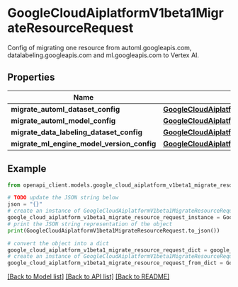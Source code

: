 # GoogleCloudAiplatformV1beta1MigrateResourceRequest

Config of migrating one resource from automl.googleapis.com, datalabeling.googleapis.com and ml.googleapis.com to Vertex AI.

## Properties

Name | Type | Description | Notes
------------ | ------------- | ------------- | -------------
**migrate_automl_dataset_config** | [**GoogleCloudAiplatformV1beta1MigrateResourceRequestMigrateAutomlDatasetConfig**](GoogleCloudAiplatformV1beta1MigrateResourceRequestMigrateAutomlDatasetConfig.md) |  | [optional] 
**migrate_automl_model_config** | [**GoogleCloudAiplatformV1beta1MigrateResourceRequestMigrateAutomlModelConfig**](GoogleCloudAiplatformV1beta1MigrateResourceRequestMigrateAutomlModelConfig.md) |  | [optional] 
**migrate_data_labeling_dataset_config** | [**GoogleCloudAiplatformV1beta1MigrateResourceRequestMigrateDataLabelingDatasetConfig**](GoogleCloudAiplatformV1beta1MigrateResourceRequestMigrateDataLabelingDatasetConfig.md) |  | [optional] 
**migrate_ml_engine_model_version_config** | [**GoogleCloudAiplatformV1beta1MigrateResourceRequestMigrateMlEngineModelVersionConfig**](GoogleCloudAiplatformV1beta1MigrateResourceRequestMigrateMlEngineModelVersionConfig.md) |  | [optional] 

## Example

```python
from openapi_client.models.google_cloud_aiplatform_v1beta1_migrate_resource_request import GoogleCloudAiplatformV1beta1MigrateResourceRequest

# TODO update the JSON string below
json = "{}"
# create an instance of GoogleCloudAiplatformV1beta1MigrateResourceRequest from a JSON string
google_cloud_aiplatform_v1beta1_migrate_resource_request_instance = GoogleCloudAiplatformV1beta1MigrateResourceRequest.from_json(json)
# print the JSON string representation of the object
print(GoogleCloudAiplatformV1beta1MigrateResourceRequest.to_json())

# convert the object into a dict
google_cloud_aiplatform_v1beta1_migrate_resource_request_dict = google_cloud_aiplatform_v1beta1_migrate_resource_request_instance.to_dict()
# create an instance of GoogleCloudAiplatformV1beta1MigrateResourceRequest from a dict
google_cloud_aiplatform_v1beta1_migrate_resource_request_from_dict = GoogleCloudAiplatformV1beta1MigrateResourceRequest.from_dict(google_cloud_aiplatform_v1beta1_migrate_resource_request_dict)
```
[[Back to Model list]](../README.md#documentation-for-models) [[Back to API list]](../README.md#documentation-for-api-endpoints) [[Back to README]](../README.md)


